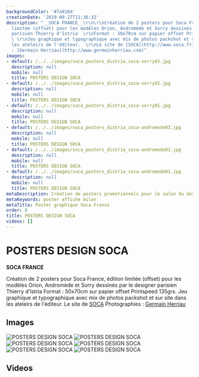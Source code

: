 ```yaml
---
backgroundColor: '#7a916d'
creationDate: '2019-09-27T11:36:32'
description: "__SOCA FRANCE__\r\n\r\nCréation de 2 posters pour Soca France, édition
  limitée (offset) pour les modèles Orion, Andromède et Sorry dessinés par le designer
  parisien Thierry d'Istria  \r\nFormat : 50x70cm sur papier offset Printspeed 135grs.
  \ \r\nJeu graphique et typographique avec mix de photos packshot et sur site dans
  les ateleirs de l'éditeur.  \r\nLe site de [SOCA](http://www.soca.fr)  \r\nPhotographies
  : [Germain Herriau](http://www.germainherriau.com)"
images:
- default: /../../images/soca_posters_distria_soca-sorry03.jpg
  description: null
  mobile: null
  title: POSTERS DESIGN SOCA
- default: /../../images/soca_posters_distria_soca-sorry02.jpg
  description: null
  mobile: null
  title: POSTERS DESIGN SOCA
- default: /../../images/soca_posters_distria_soca-sorry01.jpg
  description: null
  mobile: null
  title: POSTERS DESIGN SOCA
- default: /../../images/soca_posters_distria_soca-andromede03.jpg
  description: null
  mobile: null
  title: POSTERS DESIGN SOCA
- default: /../../images/soca_posters_distria_soca-andromede02.jpg
  description: null
  mobile: null
  title: POSTERS DESIGN SOCA
- default: /../../images/soca_posters_distria_soca-andromede01.jpg
  description: null
  mobile: null
  title: POSTERS DESIGN SOCA
metaDescription: Création de posters promotionnels pour le salon du design de Milan
metaKeywords: poster affiche milan
metaTitle: Poster graphique Soca France
order: 8
title: POSTERS DESIGN SOCA
videos: []
---
```


# POSTERS DESIGN SOCA

__SOCA FRANCE__

Création de 2 posters pour Soca France, édition limitée (offset) pour les modèles Orion, Andromède et Sorry dessinés par le designer parisien Thierry d'Istria
Format : 50x70cm sur papier offset Printspeed 135grs.
Jeu graphique et typographique avec mix de photos packshot et sur site dans les ateleirs de l'éditeur.
Le site de [SOCA](http://www.soca.fr)
Photographies : [Germain Herriau](http://www.germainherriau.com)

## Images

![POSTERS DESIGN SOCA](/../../images/soca_posters_distria_soca-sorry03.jpg)
![POSTERS DESIGN SOCA](/../../images/soca_posters_distria_soca-sorry02.jpg)
![POSTERS DESIGN SOCA](/../../images/soca_posters_distria_soca-sorry01.jpg)
![POSTERS DESIGN SOCA](/../../images/soca_posters_distria_soca-andromede03.jpg)
![POSTERS DESIGN SOCA](/../../images/soca_posters_distria_soca-andromede02.jpg)
![POSTERS DESIGN SOCA](/../../images/soca_posters_distria_soca-andromede01.jpg)

## Videos
